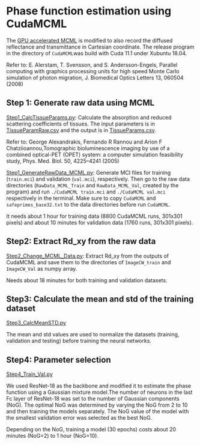 # Phase function estimation using CudaMCML

The [GPU accelerated MCML](https://www.atomic.physics.lu.se/biophotonics/research/monte-carlo-simulations/gpu-monte-carlo/) is modified to also record the diffused reflectance and transmittance in Cartesian coordinate. The release program in the directory of ``CudaMCML``was build with Cuda 11.1 under Xubuntu 18.04. 

Refer to: E. Alerstam, T. Svensson, and S. Andersson-Engels, Parallel computing with graphics processing units for high speed Monte Carlo simulation of photon migration, J. Biomedical Optics Letters 13, 060504 (2008) 

## Step 1: Generate raw data using MCML

[Step1_CalcTissueParams.py](Step1_CalcTissueParams.py): Calculate the absorption and reduced scattering coefficients of tissues. The input parameters is in [TissueParamRaw.csv](TissueParamRaw.csv) and the output is in [TissueParams.csv](TissueParams.csv).

Refer to: George Alexandrakis, Fernando R Rannou and Arion F Chatziioannou,Tomographic bioluminescence imaging by use of a combined optical-PET (OPET) system: a computer simulation feasibility study,  Phys. Med. Biol. 50, 4225–4241 (2005)

[Step1_GenerateRawData_MCML.py](Step1_GenerateRawData_MCML.py): Generate MCI files for training (``train.mci``) and validation (``val.mci``), respectively. Then go to the raw data directories (``RawData_MCML_Train`` and ``RawData_MCML_Val``, created by the program) and run ``./CudaMCML train.mci`` and ``./CudaMCML val.mci`` respectively in the terminal. Make sure to copy ``CudaMCML`` and ``safeprimes_base32.txt`` to the data directories before run ``CudaMCML``.

It needs about 1 hour for training data (8800 CudaMCML runs, 301x301 pixels) and about 10 minutes for validation data (1760 runs, 301x301 pixels). 

## Step2: Extract Rd_xy from the raw data

[Step2_Change_MCML_Data.py](Step2_Change_MCML_Data.py): Extract Rd_xy from the outputs of CudaMCML and save them to the directories of ``ImageCW_train`` and ``ImageCW_Val`` as numpy array. 

Needs about 18 minutes for both training and validation datasets.

## Step3: Calculate the mean and std of the training dataset

[Step3_CalcMeanSTD.py](Step3_CalcMeanSTD.py)

The mean and std values are used to normalize the datasets (training, validation and testing) before training the neural networks.

## Step4: Parameter selection

[Step4_Train_Val.py](Step4_Train_Val.py)

We used ResNet-18 as the backbone and modified it to estimate the phase function using a Gaussian mixture model.The number of neurons in the last Fc layer of ResNet-18 was set to the number of Gaussian components (NoG). The optimal NoG was determined by varying the NoG from 2 to 10 and then training the models separately. The NoG value of the model with the smallest validation error was selected as the best NoG.

Depending on the NoG, training a model (30 epochs) costs about 20 minutes (NoG=2) to 1 hour (NoG=10).